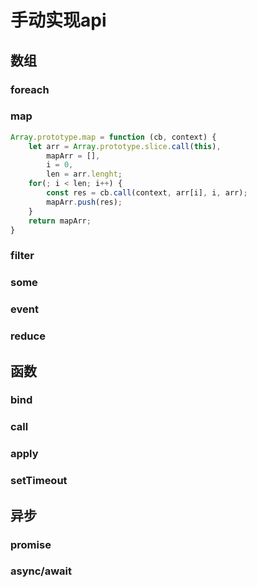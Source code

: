 # 手动实现api

## 数组
### foreach

### map
``` js
Array.prototype.map = function (cb, context) {
    let arr = Array.prototype.slice.call(this),
        mapArr = [],
        i = 0,
        len = arr.lenght;
    for(; i < len; i++) {
        const res = cb.call(context, arr[i], i, arr);
        mapArr.push(res);
    }
    return mapArr;
}
```
### filter
### some
### event
### reduce

## 函数
### bind
### call
### apply
### setTimeout


## 异步
### promise
### async/await